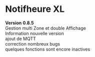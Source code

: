 # Notifheure XL

**Version 0.8.5**  
Gestion multi Zone et double Affichage  
Information nouvelle version  
ajout de MQTT  
correction nombreux bugs  
quelques fonctions sont encore inactives  
